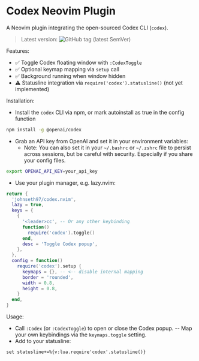 # Codex Neovim Plugin

A Neovim plugin integrating the open-sourced Codex CLI (`codex`).
> Latest version: ![GitHub tag (latest SemVer)](https://img.shields.io/github/v/tag/johnseth97/codex.nvim?sort=semver)

Features:
- ✅ Toggle Codex floating window with `:CodexToggle`
- ✅ Optional keymap mapping via `setup` call
- ✅ Background running when window hidden
- ⚠️ Statusline integration via `require('codex').statusline()` (not yet implemented)

Installation:

- Install the `codex` CLI via npm, or mark autoinstall as true in the config function

```bash
npm install -g @openai/codex
```

- Grab an API key from OpenAI and set it in your environment variables:
  - Note: You can also set it in your `~/.bashrc` or `~/.zshrc` file to persist across sessions, but be careful with security. Especially if you share your config files.

```bash
export OPENAI_API_KEY=your_api_key
```

- Use your plugin manager, e.g. lazy.nvim:

```lua
return {
  'johnseth97/codex.nvim',
  lazy = true,
  keys = {
    {
      '<leader>cc', -- Or any other keybinding
      function()
        require('codex').toggle()
      end,
      desc = 'Toggle Codex popup',
    },
  },
  config = function()
    require('codex').setup {
      keymaps = {}, -- <-- disable internal mapping
      border = 'rounded',
      width = 0.8,
      height = 0.8,
    }
  end,
}
```

Usage:
- Call `:Codex` (or `:CodexToggle`) to open or close the Codex popup.
-- Map your own keybindings via the `keymaps.toggle` setting.
- Add to your statusline:
```vim
set statusline+=%{v:lua.require'codex'.statusline()}
```
